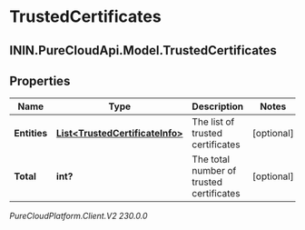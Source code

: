 # TrustedCertificates

## ININ.PureCloudApi.Model.TrustedCertificates

## Properties

|Name | Type | Description | Notes|
|------------ | ------------- | ------------- | -------------|
| **Entities** | [**List&lt;TrustedCertificateInfo&gt;**](TrustedCertificateInfo) | The list of trusted certificates | [optional] |
| **Total** | **int?** | The total number of trusted certificates | [optional] |



_PureCloudPlatform.Client.V2 230.0.0_
